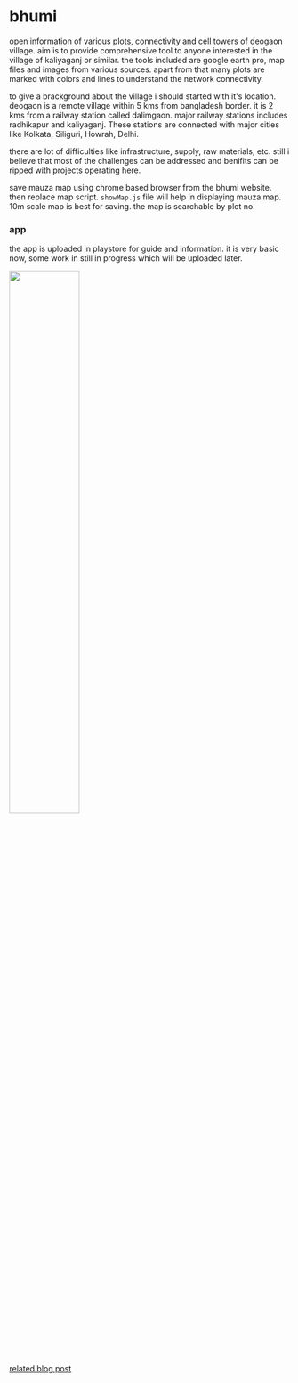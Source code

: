 # bhumi
open information of various plots, connectivity and cell towers of deogaon village. aim is to 
provide comprehensive tool to anyone interested in the village of kaliyaganj or similar.
the tools included are google earth pro, map files and images from various sources. apart from that many 
plots are marked with colors and lines to understand the network connectivity.

to give a brackground about the village i should started with it's location. deogaon is a remote 
village within 5 kms from bangladesh border. it is 2 kms from a railway station called dalimgaon. 
major railway stations includes radhikapur and kaliyaganj. These stations are connected with 
major cities like Kolkata, Siliguri, Howrah, Delhi.

there are lot of difficulties like infrastructure, supply, raw materials, etc. still i believe that most of 
the challenges can be addressed and benifits can be ripped with projects operating here.

save mauza map using chrome based browser from the bhumi website. then replace map script.
`showMap.js` file will help in displaying mauza map. 10m scale map is best for saving. the map is 
searchable by plot no.

### app

 the app is uploaded in playstore for guide and information. it is very basic now, some work in still in progress which will be uploaded later.

[<img src="https://cdn.rawgit.com/steverichey/google-play-badge-svg/master/img/bn_get.svg" width="50%">](https://play.google.com/store/apps/details?id=com.kulik.bhumi)

[related blog post](https://prisar.github.io/2023/01/14/improved-roads-in-our-district.html)
